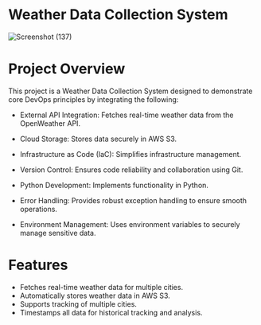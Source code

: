 # Weather Data Collection System

![Screenshot (137)](https://github.com/user-attachments/assets/b4ab58bb-8034-4250-8bca-4ee9ff2dcedd)

# Project Overview
This project is a Weather Data Collection System designed to demonstrate core DevOps principles by integrating the following:

* External API Integration: Fetches real-time weather data from the OpenWeather API.
  
* Cloud Storage: Stores data securely in AWS S3.
  
* Infrastructure as Code (IaC): Simplifies infrastructure management.
  
* Version Control: Ensures code reliability and collaboration using Git.
  
* Python Development: Implements functionality in Python.
  
* Error Handling: Provides robust exception handling to ensure smooth operations.
  
* Environment Management: Uses environment variables to securely manage sensitive data.

# Features
* Fetches real-time weather data for multiple cities.
* Automatically stores weather data in AWS S3.
* Supports tracking of multiple cities.
* Timestamps all data for historical tracking and analysis.
